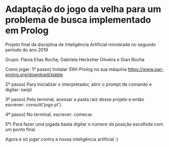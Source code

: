 # Adaptação do jogo da velha para um problema de busca implementado em Prolog
Projeto final da disciplina de Inteligência Artificial ministrada no segundo período do ano 2019

Grupo: Flávia Elias Rocha, Gabriela Hecksher Oliveira e Gian Rocha

Como jogar:
1º passo) Instalar SWI-Prolog na sua máquina
		https://www.swi-prolog.org/download/stable

2º passo) Para inicializar o interpretador, abrir o prompt de comando e digitar:
	swipl

3º passo) Pelo terminal, acessar a pasta raiz desse projeto e então escrever:
	consult('jogo.pl').

4º passo) No terminal, escrever:
	comecar.

5º) Para fazer uma jogada basta digitar o número da posição escolhida com um ponto final.

Agora é só jogar contra a nossa inteligência artificial :)